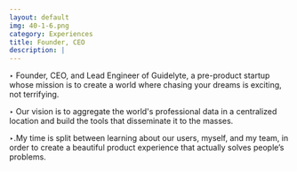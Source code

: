 ```yaml
---
layout: default
img: 40-1-6.png
category: Experiences
title: Founder, CEO
description: |
---
```


‣ Founder, CEO, and Lead Engineer of Guidelyte, a pre-product startup whose mission is to create a world where chasing your dreams is exciting, not terrifying.

‣ Our vision is to aggregate the world's professional data in a centralized location and build the tools that disseminate it to the masses.

‣.My time is split between learning about our users, myself, and my team, in order to create a beautiful product experience that actually solves people’s problems.
